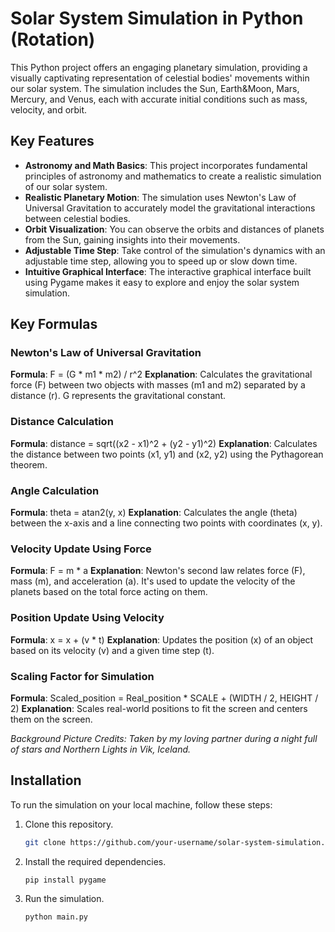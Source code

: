 
# Solar System Simulation in Python (Rotation)

This Python project offers an engaging planetary simulation, providing a visually captivating representation of celestial bodies' movements within our solar system. The simulation includes the Sun, Earth&Moon, Mars, Mercury, and Venus, each with accurate initial conditions such as mass, velocity, and orbit.

## Key Features
- **Astronomy and Math Basics**: This project incorporates fundamental principles of astronomy and mathematics to create a realistic simulation of our solar system.
- **Realistic Planetary Motion**: The simulation uses Newton's Law of Universal Gravitation to accurately model the gravitational interactions between celestial bodies.
- **Orbit Visualization**: You can observe the orbits and distances of planets from the Sun, gaining insights into their movements.
- **Adjustable Time Step**: Take control of the simulation's dynamics with an adjustable time step, allowing you to speed up or slow down time.
- **Intuitive Graphical Interface**: The interactive graphical interface built using Pygame makes it easy to explore and enjoy the solar system simulation.

## Key Formulas
### Newton's Law of Universal Gravitation
**Formula**: F = (G * m1 * m2) / r^2
**Explanation**: Calculates the gravitational force (F) between two objects with masses (m1 and m2) separated by a distance (r). G represents the gravitational constant.

### Distance Calculation
**Formula**: distance = sqrt((x2 - x1)^2 + (y2 - y1)^2)
**Explanation**: Calculates the distance between two points (x1, y1) and (x2, y2) using the Pythagorean theorem.

### Angle Calculation
**Formula**: theta = atan2(y, x)
**Explanation**: Calculates the angle (theta) between the x-axis and a line connecting two points with coordinates (x, y).

### Velocity Update Using Force
**Formula**: F = m * a
**Explanation**: Newton's second law relates force (F), mass (m), and acceleration (a). It's used to update the velocity of the planets based on the total force acting on them.

### Position Update Using Velocity
**Formula**: x = x + (v * t)
**Explanation**: Updates the position (x) of an object based on its velocity (v) and a given time step (t).

### Scaling Factor for Simulation
**Formula**: Scaled_position = Real_position * SCALE + (WIDTH / 2, HEIGHT / 2)
**Explanation**: Scales real-world positions to fit the screen and centers them on the screen.


*Background Picture Credits: Taken by my loving partner during a night full of stars and Northern Lights in Vik, Iceland.*


## Installation
To run the simulation on your local machine, follow these steps:

1. Clone this repository.
   ```sh
   git clone https://github.com/your-username/solar-system-simulation.git


2. Install the required dependencies.
    ```sh
    pip install pygame

3. Run the simulation.
    ```sh
    python main.py


